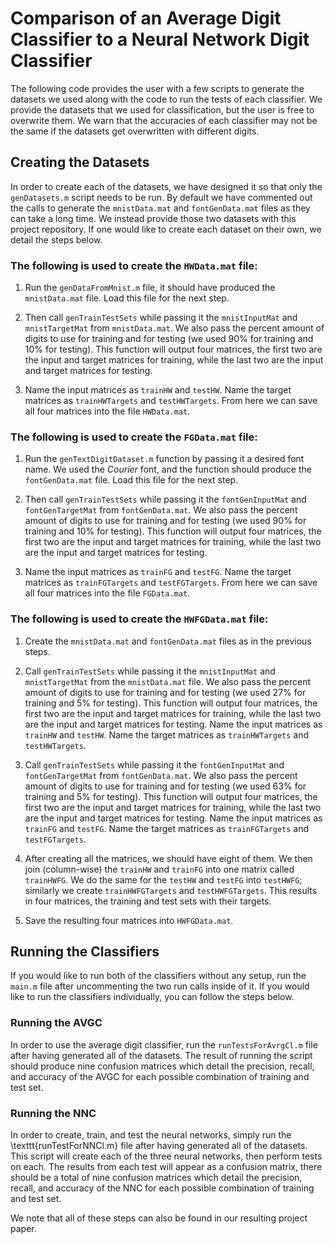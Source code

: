 
# Comparison of an Average Digit Classifier to a Neural Network Digit Classifier

The following code provides the user with a few scripts to generate the datasets we used along with the code to run the tests of each classifier. We provide the datasets that we used for classification, but the user is free to overwrite them. We warn that the accuracies of each classifier may not be the same if the datasets get overwritten with different digits.

## Creating the Datasets
In order to create each of the datasets, we have designed it so that
only the `genDatasets.m` script needs to be run. By default we have
commented out the calls to generate the `mnistData.mat` and
`fontGenData.mat` files as they can take a long time. We instead provide
those two datasets with this project repository. If one would like to
create each dataset on their own, we detail the steps below.

### The following is used to create the `HWData.mat` file:
1.  Run the `genDataFromMnist.m` file, it should have produced the
    `mnistData.mat` file. Load this file for the next step.

2.  Then call `genTrainTestSets` while passing it the `mnistInputMat`
    and `mnistTargetMat` from `mnistData.mat`. We also pass the percent
    amount of digits to use for training and for testing (we used 90%
    for training and 10% for testing). This function will output four
    matrices, the first two are the input and target matrices for
    training, while the last two are the input and target matrices for
    testing.

3.  Name the input matrices as `trainHW` and `testHW`. Name the target
    matrices as `trainHWTargets` and `testHWTargets`. From here we can
    save all four matrices into the file `HWData.mat`.

### The following is used to create the `FGData.mat` file:

1.  Run the `genTextDigitDataset.m` function by passing it a desired
    font name. We used the *Courier* font, and the function should
    produce the `fontGenData.mat` file. Load this file for the next
    step.

2.  Then call `genTrainTestSets` while passing it the `fontGenInputMat`
    and `fontGenTargetMat` from `fontGenData.mat`. We also pass the
    percent amount of digits to use for training and for testing (we
    used 90% for training and 10% for testing). This function will
    output four matrices, the first two are the input and target
    matrices for training, while the last two are the input and target
    matrices for testing.

3.  Name the input matrices as `trainFG` and `testFG`. Name the target
    matrices as `trainFGTargets` and `testFGTargets`. From here we can
    save all four matrices into the file `FGData.mat`.
    
### The following is used to create the `HWFGData.mat` file:

1.  Create the `mnistData.mat` and `fontGenData.mat` files as in the
    previous steps.

2.  Call `genTrainTestSets` while passing it the `mnistInputMat` and
    `mnistTargetMat` from the `mnistData.mat` file. We also pass the
    percent amount of digits to use for training and for testing (we
    used 27% for training and 5% for testing). This function will output
    four matrices, the first two are the input and target matrices for
    training, while the last two are the input and target matrices for
    testing. Name the input matrices as `trainHW` and `testHW`. Name the
    target matrices as `trainHWTargets` and `testHWTargets`.

3.  Call `genTrainTestSets` while passing it the `fontGenInputMat` and
    `fontGenTargetMat` from `fontGenData.mat`. We also pass the percent
    amount of digits to use for training and for testing (we used 63%
    for training and 5% for testing). This function will output four
    matrices, the first two are the input and target matrices for
    training, while the last two are the input and target matrices for
    testing. Name the input matrices as `trainFG` and `testFG`. Name the
    target matrices as `trainFGTargets` and `testFGTargets`.

4.  After creating all the matrices, we should have eight of them. We
    then join (column-wise) the `trainHW` and `trainFG` into one matrix
    called `trainHWFG`. We do the same for the `testHW` and `testFG`
    into `testHWFG`; similarly we create `trainHWFGTargets` and
    `testHWFGTargets`. This results in four matrices, the training and
    test sets with their targets.

5.  Save the resulting four matrices into `HWFGData.mat`.


## Running the Classifiers
If you would like to run both of the classifiers without any setup, run the `main.m` file after uncommenting the two run calls inside of it. If you would like to run the classifiers individually, you can follow the steps below.


### Running the AVGC
In order to use the average digit classifier, run the
`runTestsForAvrgCl.m` file after having generated all of the datasets.
The result of running the script should produce nine confusion matrices
which detail the precision, recall, and accuracy of the AVGC for each
possible combination of training and test set.

### Running the NNC
In order to create, train, and test the neural networks, simply run the \texttt{runTestForNNCl.m} file after having generated all of the datasets. This script will create each of the three neural networks, then perform tests on each. The results from each test will appear as a confusion matrix, there should be a total of nine confusion matrices which detail the precision, recall, and accuracy of the NNC for each possible combination of training and test set.

We note that all of these steps can also be found in our resulting project paper.
